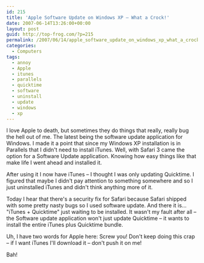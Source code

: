 ```yaml
---
id: 215
title: 'Apple Software Update on Windows XP – What a Crock!'
date: 2007-06-14T13:26:00+00:00
layout: post
guid: http://top-frog.com/?p=215
permalink: /2007/06/14/apple_software_update_on_windows_xp_what_a_crock/
categories:
  - Computers
tags:
  - annoy
  - Apple
  - itunes
  - parallels
  - quicktime
  - software
  - uninstall
  - update
  - windows
  - xp
---
```

I love Apple to death, but sometimes they do things that really, really bug the hell out of me. The latest being the software update application for Windows. I made it a point that since my Windows XP installation is in Parallels that I didn't need to install iTunes. Well, with Safari 3 came the option for a Software Update application. Knowing how easy things like that make life I went ahead and installed it.

After using it I now have iTunes – I thought I was only updating Quicktime. I figured that maybe I didn't pay attention to something somewhere and so I just uninstalled iTunes and didn't think anything more of it. 

Today I hear that there's a security fix for Safari because Safari shipped with some pretty nasty bugs so I used software update. And there it is… "iTunes + Quicktime" just waiting to be installed. It wasn't my fault after all – the Software update application won't just update Quicktime – it wants to install the entire iTunes plus Quicktime bundle.

Uh, I have two words for Apple here: Screw you! Don't keep doing this crap – if I want iTunes I'll download it – don't push it on me!

Bah!